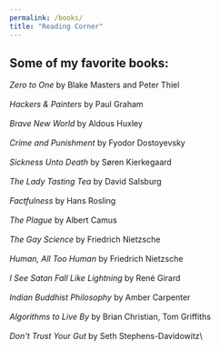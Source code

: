 ```yaml
---
permalink: /books/
title: "Reading Corner"
---
```

## Some of my favorite books: 
*Zero to One* by Blake Masters and Peter Thiel\
\
*Hackers & Painters* by Paul Graham\
\
*Brave New World* by Aldous Huxley\
\
*Crime and Punishment* by Fyodor Dostoyevsky\
\
*Sickness Unto Death* by Søren Kierkegaard\
\
*The Lady Tasting Tea* by David Salsburg\
\
*Factfulness* by Hans Rosling\
\
*The Plague* by Albert Camus\
\
*The Gay Science* by Friedrich Nietzsche\
\
*Human, All Too Human* by Friedrich Nietzsche\
\
*I See Satan Fall Like Lightning* by René Girard\
\
*Indian Buddhist Philosophy* by Amber Carpenter\
\
*Algorithms to Live By* by Brian Christian, Tom Griffiths\
\
*Don't Trust Your Gut* by Seth Stephens-Davidowitz\